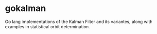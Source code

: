 # gokalman
Go lang implementations of the Kalman Filter and its variantes, along with examples in statistical orbit determination.
